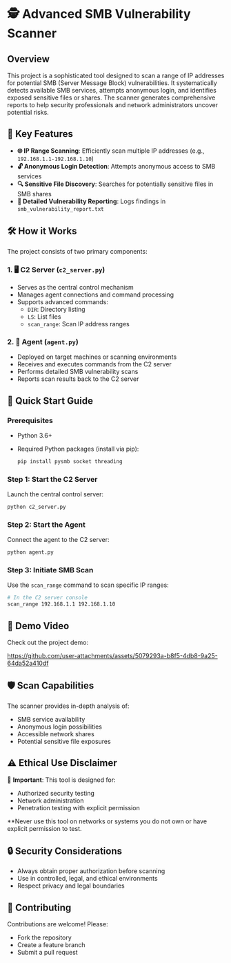 # 🕵️ Advanced SMB Vulnerability Scanner

## Overview

This project is a sophisticated tool designed to scan a range of IP addresses for potential SMB (Server Message Block) vulnerabilities. It systematically detects available SMB services, attempts anonymous login, and identifies exposed sensitive files or shares. The scanner generates comprehensive reports to help security professionals and network administrators uncover potential risks.

## 🌟 Key Features

- **🌐 IP Range Scanning**: Efficiently scan multiple IP addresses (e.g., `192.168.1.1-192.168.1.10`)
- **🔓 Anonymous Login Detection**: Attempts anonymous access to SMB services
- **🔍 Sensitive File Discovery**: Searches for potentially sensitive files in SMB shares
- **📝 Detailed Vulnerability Reporting**: Logs findings in `smb_vulnerability_report.txt`

## 🛠 How it Works

The project consists of two primary components:

### 1. 🖥️ C2 Server (`c2_server.py`)
- Serves as the central control mechanism
- Manages agent connections and command processing
- Supports advanced commands:
  - `DIR`: Directory listing
  - `LS`: List files
  - `scan_range`: Scan IP address ranges

### 2. 🤖 Agent (`agent.py`)
- Deployed on target machines or scanning environments
- Receives and executes commands from the C2 server
- Performs detailed SMB vulnerability scans
- Reports scan results back to the C2 server

## 🚀 Quick Start Guide

### Prerequisites
- Python 3.6+
- Required Python packages (install via pip):
  
  ```bash
  pip install pysmb socket threading
  ```

### Step 1: Start the C2 Server
Launch the central control server:
```bash
python c2_server.py
```

### Step 2: Start the Agent
Connect the agent to the C2 server:
```bash
python agent.py
```

### Step 3: Initiate SMB Scan
Use the `scan_range` command to scan specific IP ranges:
```bash
# In the C2 server console
scan_range 192.168.1.1 192.168.1.10
```

## 🎥 Demo Video
Check out the project demo:


https://github.com/user-attachments/assets/5079293a-b8f5-4db8-9a25-64da52a410df



## 🛡️ Scan Capabilities

The scanner provides in-depth analysis of:
- SMB service availability
- Anonymous login possibilities
- Accessible network shares
- Potential sensitive file exposures

## ⚠️ Ethical Use Disclaimer

🚨 **Important**: This tool is designed for:
- Authorized security testing
- Network administration
- Penetration testing with explicit permission

**Never use this tool on networks or systems you do not own or have explicit permission to test.

## 🔒 Security Considerations

- Always obtain proper authorization before scanning
- Use in controlled, legal, and ethical environments
- Respect privacy and legal boundaries

## 🤝 Contributing

Contributions are welcome! Please:
- Fork the repository
- Create a feature branch
- Submit a pull request
